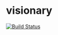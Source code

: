 # visionary

[![Build Status](https://travis-ci.org/abdullahselek/visionary.svg?branch=master)](https://travis-ci.org/abdullahselek/visionary)
